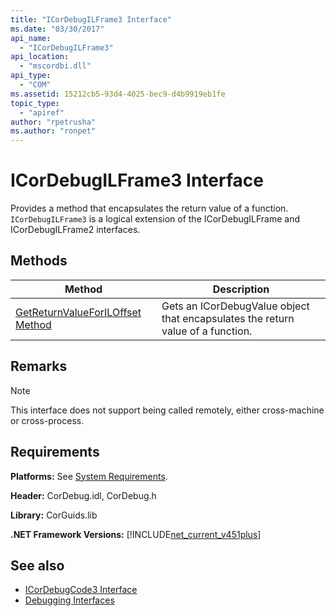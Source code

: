 ```yaml
---
title: "ICorDebugILFrame3 Interface"
ms.date: "03/30/2017"
api_name: 
  - "ICorDebugILFrame3"
api_location: 
  - "mscordbi.dll"
api_type: 
  - "COM"
ms.assetid: 15212cb5-93d4-4025-bec9-d4b9919eb1fe
topic_type: 
  - "apiref"
author: "rpetrusha"
ms.author: "ronpet"
---
```

# ICorDebugILFrame3 Interface
Provides a method that encapsulates the return value of a function. `ICorDebugILFrame3` is a logical extension of the ICorDebugILFrame and ICorDebugILFrame2 interfaces.  
  
## Methods  
  
|Method|Description|  
|------------|-----------------|  
|[GetReturnValueForILOffset Method](../../../../docs/framework/unmanaged-api/debugging/icordebugilframe3-getreturnvalueforiloffset-method.md)|Gets an ICorDebugValue object that encapsulates the return value of a function.|  
  
## Remarks  
  
> [!NOTE]
>  This interface does not support being called remotely, either cross-machine or cross-process.  
  
## Requirements  
 **Platforms:** See [System Requirements](../../../../docs/framework/get-started/system-requirements.md).  
  
 **Header:** CorDebug.idl, CorDebug.h  
  
 **Library:** CorGuids.lib  
  
 **.NET Framework Versions:** [!INCLUDE[net_current_v451plus](../../../../includes/net-current-v451plus-md.md)]  
  
## See also

- [ICorDebugCode3 Interface](../../../../docs/framework/unmanaged-api/debugging/icordebugcode3-interface.md)
- [Debugging Interfaces](../../../../docs/framework/unmanaged-api/debugging/debugging-interfaces.md)
